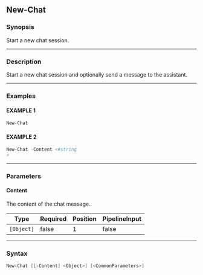 New-Chat
--------




### Synopsis
Start a new chat session.



---


### Description

Start a new chat session and optionally send a message to the assistant.



---


### Examples
#### EXAMPLE 1
```PowerShell
New-Chat
```

#### EXAMPLE 2
```PowerShell
New-Chat -Content <#string
>
```



---


### Parameters
#### **Content**

The content of the chat message.






|Type      |Required|Position|PipelineInput|
|----------|--------|--------|-------------|
|`[Object]`|false   |1       |false        |





---


### Syntax
```PowerShell
New-Chat [[-Content] <Object>] [<CommonParameters>]
```
